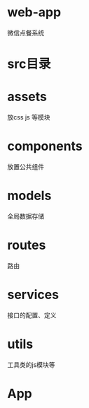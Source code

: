 # web-app
微信点餐系统
# src目录
# assets 
放css js 等模块
# components
放置公共组件

# models
全局数据存储
# routes 
路由
# services
接口的配置、定义
# utils
工具类的js模块等

# App